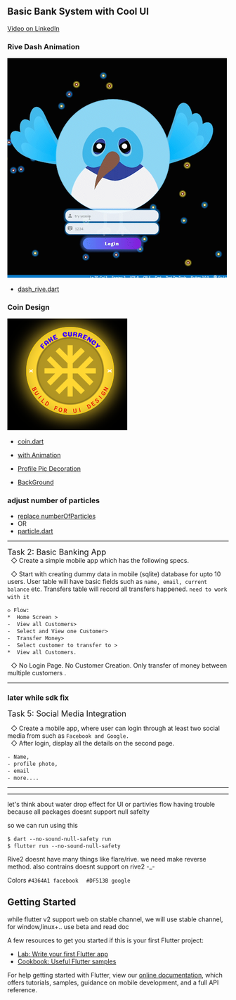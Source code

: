 ## Basic Bank System with Cool UI
[Video on LinkedIn](https://www.linkedin.com/posts/mdyeasinsheikh_task-flutterapp-flutterbygoogle-activity-6780926251118026752-qJWm)
### Rive Dash Animation
![Dash rive](https://github.com/yeasin50/BasicBankSystem/blob/master/output/particlesBG_2.gif)
-  [dash_rive.dart](https://github.com/yeasin50/BasicBankSystem/blob/master/lib/screens/dash_rive.dart)  

### Coin Design
![Coin](https://github.com/yeasin50/BasicBankSystem/blob/master/output/coin.png)

- [coin.dart](https://github.com/yeasin50/BasicBankSystem/blob/master/lib/widgets/coin.dart)

- [with Animation](https://github.com/yeasin50/BasicBankSystem/blob/7f3c81856c058614770d3b8995d0eb6ee3b17b31/lib/screens/loading_screen.dart#L171-L183)  
  

- [Profile Pic Decoration](https://github.com/yeasin50/BasicBankSystem/blob/master/lib/widgets/neon_container.dart)

- [BackGround](https://github.com/yeasin50/BasicBankSystem/blob/master/lib/widgets/particles_bg.dart)

  
### adjust number of particles 
- [replace numberOfParticles ](https://github.com/yeasin50/BasicBankSystem/blob/39ec565366b4bac718aa13514e45a470cc3cd1ae/lib/widgets/particles_bg.dart#L37)
- OR
- [particle.dart](https://github.com/yeasin50/BasicBankSystem/blob/master/lib/models/particle.dart#L35)
-----
<font size=4.5> Task 2: Basic Banking App </font>  
&nbsp;  ◇ Create a simple mobile app which has the following specs. 

&nbsp;  ◇ Start with creating dummy data in mobile (sqlite) database for upto 10 users. User table will have basic fields such as
`name, email, current balance` etc. Transfers table will record
all transfers happened.  `need to work with it`

```
◇ Flow:
*  Home Screen > 
-  View all Customers> 
-  Select and View one Customer> 
-  Transfer Money>  
-  Select customer to transfer to > 
*  View all Customers.  
```
&nbsp; ◇ No Login Page. No Customer Creation. Only transfer of money
between multiple customers .

---- 
### later while sdk fix
<font size=4.5>Task 5: Social Media Integration </font>

&nbsp;  ◇ Create a mobile app, where user can login through at least
two social media from such as `Facebook and Google.`  
&nbsp;   ◇ After login, display all the details on the second page.
```
- Name, 
- profile photo,
- email
- more....
```
----- 


----
let's think about water drop effect for UI or partivles flow
having trouble because all packages doesnt support null safelty 

so we can run using this 

```
$ dart --no-sound-null-safety run   
$ flutter run --no-sound-null-safety
```

Rive2 doesnt have many things like flare/rive. we need make reverse method. also contrains doesnt support on rive2 -_-


Colors 
`#4364A1​ facebook  `
`#DF513B​ google  `



## Getting Started
while flutter v2 support web on stable channel, we will use stable channel, for window,linux+.. use beta and read doc

A few resources to get you started if this is your first Flutter project:

- [Lab: Write your first Flutter app](https://flutter.dev/docs/get-started/codelab)
- [Cookbook: Useful Flutter samples](https://flutter.dev/docs/cookbook)

For help getting started with Flutter, view our
[online documentation](https://flutter.dev/docs), which offers tutorials,
samples, guidance on mobile development, and a full API reference.
